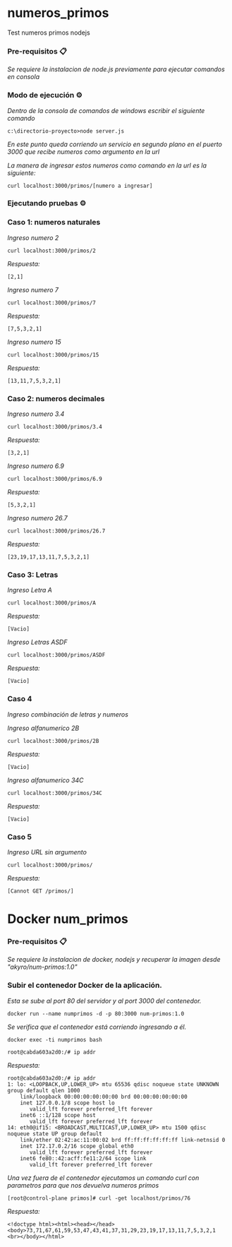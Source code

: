 # numeros_primos
 Test numeros primos nodejs
 
 ### Pre-requisitos 📋
 
 _Se requiere la instalacion de node.js previamente para ejecutar comandos en consola_

### Modo de ejecución ⚙️

_Dentro de la consola de comandos de windows escribir el siguiente comando_

```
c:\directorio-proyecto>node server.js
```
_En este punto queda corriendo un servicio en segundo plano en el puerto 3000 que recibe numeros como argumento en la url_

_La manera de ingresar estos numeros como comando en la url es la siguiente:_

```
curl localhost:3000/primos/[numero a ingresar]
```

### Ejecutando pruebas ⚙️

### Caso 1: numeros naturales

_Ingreso numero 2_

```
curl localhost:3000/primos/2
```
_Respuesta:_

```
[2,1]
```

_Ingreso numero 7_

```
curl localhost:3000/primos/7
```

_Respuesta:_

```
[7,5,3,2,1]
```

_Ingreso numero 15_

```
curl localhost:3000/primos/15
```

_Respuesta:_

```
[13,11,7,5,3,2,1]
```

### Caso 2: numeros decimales

_Ingreso numero 3.4_

```
curl localhost:3000/primos/3.4
```

_Respuesta:_

```
[3,2,1]
```

_Ingreso numero 6.9_


```
curl localhost:3000/primos/6.9
```

_Respuesta:_

```
[5,3,2,1]
```

_Ingreso numero 26.7_

```
curl localhost:3000/primos/26.7
```

_Respuesta:_

```
[23,19,17,13,11,7,5,3,2,1]
```

### Caso 3: Letras

_Ingreso Letra A_

```
curl localhost:3000/primos/A
```

_Respuesta:_

```
[Vacio]
```

_Ingreso Letras ASDF_

```
curl localhost:3000/primos/ASDF
```

_Respuesta:_

```
[Vacio]
```

### Caso 4

_Ingreso combinación de letras y numeros_

_Ingreso alfanumerico 2B_

```
curl localhost:3000/primos/2B
```

_Respuesta:_

```
[Vacio]
```

_Ingreso alfanumerico 34C_

```
curl localhost:3000/primos/34C
```

_Respuesta:_

```
[Vacio]
```

### Caso 5

_Ingreso URL sin argumento_

```
curl localhost:3000/primos/
```

_Respuesta:_

```
[Cannot GET /primos/]
```


# Docker num_primos

### Pre-requisitos 📋
 
_Se requiere la instalacion de docker, nodejs y recuperar la imagen desde "akyro/num-primos:1.0"_
 
### Subir el contenedor Docker de la aplicación.

_Esta se sube al port 80 del servidor y al port 3000 del contenedor._

 ```
 docker run --name numprimos -d -p 80:3000 num-primos:1.0
 ```
 
_Se verifica que el contenedor está corriendo ingresando a él._
 
```
docker exec -ti numprimos bash
```

```
root@cabda603a2d0:/# ip addr
```

_Respuesta:_

```
root@cabda603a2d0:/# ip addr
1: lo: <LOOPBACK,UP,LOWER_UP> mtu 65536 qdisc noqueue state UNKNOWN group default qlen 1000
    link/loopback 00:00:00:00:00:00 brd 00:00:00:00:00:00
    inet 127.0.0.1/8 scope host lo
       valid_lft forever preferred_lft forever
    inet6 ::1/128 scope host
       valid_lft forever preferred_lft forever
14: eth0@if15: <BROADCAST,MULTICAST,UP,LOWER_UP> mtu 1500 qdisc noqueue state UP group default
    link/ether 02:42:ac:11:00:02 brd ff:ff:ff:ff:ff:ff link-netnsid 0
    inet 172.17.0.2/16 scope global eth0
       valid_lft forever preferred_lft forever
    inet6 fe80::42:acff:fe11:2/64 scope link
       valid_lft forever preferred_lft forever

```

_Una vez fuera de el contenedor ejecutamos un comando curl con parametros para que nos devuelva numeros primos_

```
[root@control-plane primos]# curl -get localhost/primos/76
```
 
 _Respuesta:_

```
<!doctype html><html><head></head><body>73,71,67,61,59,53,47,43,41,37,31,29,23,19,17,13,11,7,5,3,2,1 <br></body></html>
```
 
 
 
 
 
